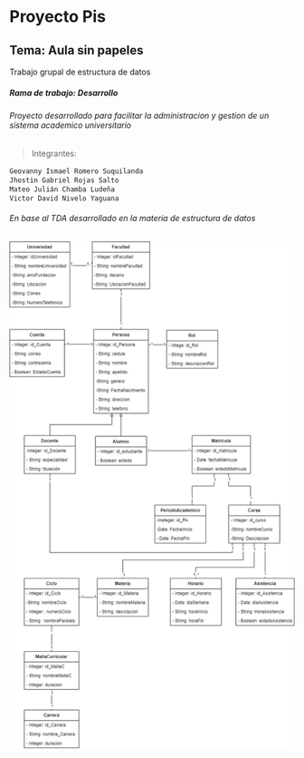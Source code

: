 # Proyecto Pis
## Tema: Aula sin papeles
Trabajo grupal de estructura de datos
##### Rama de trabajo: Desarrollo
###### Proyecto desarrollado para facilitar la administracion y gestion de un sistema academico universitario
>Integrantes:
```
Geovanny Ismael Romero Suquilanda
Jhostin Gabriel Rojas Salto
Mateo Julián Chamba Ludeña
Victor David Nivelo Yaguana
```
###### En base al TDA desarrollado en la materia de estructura de datos
![This is an image](https://raw.githubusercontent.com/VictorNivelo/ProyectoEstructuraPis/Victor-Nivelo/TDA_PIS%20.jpg)
